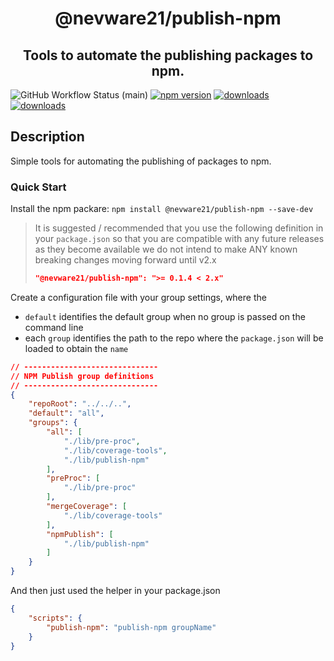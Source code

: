 <h1 align="center">@nevware21/publish-npm</h1>
<h2 align="center">Tools to automate the publishing packages to npm.</h2>

![GitHub Workflow Status (main)](https://img.shields.io/github/actions/workflow/status/nevware21/ts-build-tools/ci.yml?branch=main)
[![npm version](https://badge.fury.io/js/%40nevware21%2Fts-preproc.svg)](https://badge.fury.io/js/%40nevware21%2Fts-preproc)
[![downloads](https://img.shields.io/npm/dt/%40nevware21/ts-preproc.svg)](https://www.npmjs.com/package/%40nevware21/ts-preproc)
[![downloads](https://img.shields.io/npm/dm/%40nevware21/ts-preproc.svg)](https://www.npmjs.com/package/%40nevware21/ts-preproc)

## Description

Simple tools for automating the publishing of packages to npm.


### Quick Start

Install the npm packare: `npm install @nevware21/publish-npm --save-dev`

> It is suggested / recommended that you use the following definition in your `package.json` so that you are compatible with any future releases as they become available
> we do not intend to make ANY known breaking changes moving forward until v2.x 
> ```json
> "@nevware21/publish-npm": ">= 0.1.4 < 2.x"
> ```

Create a configuration file with your group settings, where the
- `default` identifies the default group when no group is passed on the command line
- each `group` identifies the path to the repo where the `package.json` will be loaded to obtain the `name`

```json
// ------------------------------
// NPM Publish group definitions
// ------------------------------
{
    "repoRoot": "../../..",
    "default": "all",
    "groups": {
        "all": [
            "./lib/pre-proc",
            "./lib/coverage-tools",
            "./lib/publish-npm"
        ],
        "preProc": [
            "./lib/pre-proc"
        ],
        "mergeCoverage": [
            "./lib/coverage-tools"
        ],
        "npmPublish": [
            "./lib/publish-npm"
        ]
    }
}
```
And then just used the helper in your package.json

```json
{
    "scripts": {
        "publish-npm": "publish-npm groupName"
    }
}
```
